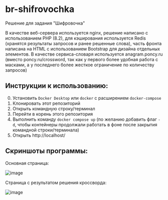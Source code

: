 # br-shifrovochka
 
Решение для задания "Шифровочка"

В качестве веб-сервера используется nginx, решение написано с использованием PHP (8.2), для кэширования используется Redis (хранятся результаты запросов и ранее решенные слова), часть фронта написана на HTML с использованием Bootstrap для дизайна отдельных элементов.
В качестве сервиса-словаря используется anagram.poncy.ru (вместо poncy.ru/crossword, так как у первого более удобная работа с масками, а у последнего более жесткое ограничение по количеству запросов)

## Инструкции к использованию:

0. Установить `Docker Desktop` или `docker` с расширением `docker-compose`
1. Клонировать этот репозиторий
2. Открыть командную строку/терминал
3. Перейти в корень этого репозитория
4. Выполнить команду `docker compose up` (по желанию добавить флаг `-d`, чтобы контейнеры продолжали работать в фоне после закрытия командной строки/терминала)
5. Открыть http://localhost/

## Скриншоты программы:

Основная страница:

![image](https://user-images.githubusercontent.com/12859907/231769099-a51742ed-5f38-4af8-b1fb-1577b549a4b9.png)

Страница с результатом решения кроссворда:

![image](https://user-images.githubusercontent.com/12859907/231769035-b0fa949c-04ac-47ad-9826-bbec09ff4e10.png)
